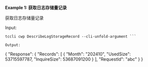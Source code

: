 **Example 1: 获取日志存储量记录**

获取日志存储量记录

Input: 

```
tccli cwp DescribeLogStorageRecord --cli-unfold-argument ```

Output: 
```
{
    "Response": {
        "Records": [
            {
                "Month": "202410",
                "UsedSize": 53715597787,
                "InquireSize": 53687091200
            }
        ],
        "RequestId": "abc"
    }
}
```

